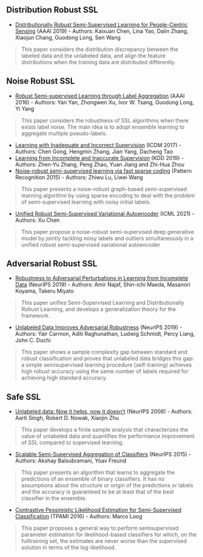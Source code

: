 ## Distribution Robust SSL

- [Distributionally Robust Semi-Supervised Learning for People-Centric Sensing](https://arxiv.org/pdf/1811.05299.pdf) (AAAI 2019) - Authors: Kaixuan Chen, Lina Yao, Dalin Zhang, Xiaojun Chang, Guodong Long, Sen Wang
> This paper considers the distribution discrepancy between the labeled data and the unlabeled data, and align the feature distributions when the training data are distributed differently.

## Noise Robust SSL

- [Robust Semi-supervised Learning through Label Aggregation](http://iemppu.github.io/yan.pdf) (AAAI 2016) - Authors: Yan Yan, Zhongwen Xu, Ivor W. Tsang, Guodong Long, Yi Yang
> This paper considers the robustness of SSL algorithms when there exists label noise. The main idea is to adopt ensemble learning to aggregate multiple pseudo-labels.
- [Learning with Inadequate and Incorrect Supervision](https://arxiv.org/pdf/1902.07429.pdf) (ICDM 2017) - Authors: Chen Gong, Hengmin Zhang, Jian Yang, Dacheng Tao
- [Learning from Incomplete and Inaccurate Supervision](http://129.211.169.156/publication/kdd19pnu.pdf) (KDD 2019) - Authors: Zhen-Yu Zhang, Peng Zhao, Yuan Jiang and Zhi-Hua Zhou
- [Noise-robust semi-supervised learning via fast sparse coding](https://www.sciencedirect.com/science/article/pii/S0031320314003331) (Pattern Recognition 2015) - Authors: Zhiwu Lu, Liwei Wang
> This paper presents a noise-robust graph-based semi-supervised learning algorithm by using sparse encoding to deal with the problem of semi-supervised learning with noisy initial labels.
- [Unified Robust Semi-Supervised Variational Autoencoder](http://proceedings.mlr.press/v139/chen21a/chen21a.pdf) (ICML 2021) - Authors: Xu Chen
> This paper propose a noise-robust semi-supervised deep generative model by jointly tackling noisy labels and outliers simultaneously in a unified robust semi-supervised variational autoencoder

## Adversarial Robust SSL

- [Robustness to Adversarial Perturbations in Learning from Incomplete Data](https://proceedings.neurips.cc/paper/2019/file/60ad83801910ec976590f69f638e0d6d-Paper.pdf) (NeurIPS 2019) - Authors: Amir Najaf, Shin-ichi Maeda, Masanori Koyama, Takeru Miyato
> This paper unifies Semi-Supervised Learning and Distributionally Robust Learning, and develops a generalization theory for the framework.

- [Unlabeled Data Improves Adversarial Robustness](https://papers.nips.cc/paper/2019/file/32e0bd1497aa43e02a42f47d9d6515ad-Paper.pdf) (NeurIPS 2019) - Authors: Yair Carmon, Aditi Raghunathan, Ludwig Schmidt, Percy Liang, John C. Duchi
> This paper shows a sample complexity gap between standard and robust classification and proves that unlabeled data bridges this gap: a simple semisupervised learning procedure (self-training) achieves high robust accuracy using the same number of labels required for achieving high standard accuracy. 

## Safe SSL

- [Unlabeled data: Now it helps, now it doesn’t](https://papers.nips.cc/paper/2008/file/07871915a8107172b3b5dc15a6574ad3-Paper.pdf) (NeurIPS 2008) - Authors: Aarti Singh, Robert D. Nowak, Xiaojin Zhu
> This paper develops a finite sample analysis that characterizes the value of unlabeled data and quantifies the performance improvement of SSL compared to supervised learning.
- [Scalable Semi-Supervised Aggregation of Classifiers](https://arxiv.org/pdf/1506.05790.pdf) (NeurIPS 2015) - Authors: Akshay Balsubramani, Yoav Freund
> This paper presents an algorithm that learns to aggregate the predictions of an ensemble of binary classifiers. It has no assumptions about the structure or origin of the predictions or labels and the accuracy is guaranteed to be at least that of the best classifier in the ensemble.
- [Contrastive Pessimistic Likelihood Estimation for Semi-Supervised Classification](https://arxiv.org/pdf/1503.00269.pdf) (TPAMI 2016) - Authors: Marco Loog
> This paper proposes a general way to perform semisupervised parameter estimation for likelihood-based classifiers for which, on the fulltraining set, the estimates are never worse than the supervised solution in terms of the log-likelihood.
